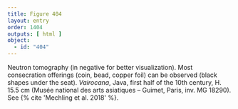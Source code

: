 ```yaml
---
title: Figure 404
layout: entry
order: 1404
outputs: [ html ]
object:
  - id: "404"
---
```


Neutron tomography (in negative for better visualization). Most consecration offerings (coin, bead, copper foil) can be observed (black shapes under the seat). *Vairocana*, Java, first half of the 10th century, H. 15.5 cm (Musée national des arts asiatiques – Guimet, Paris, inv. MG 18290). See {% cite 'Mechling et al. 2018' %}.

